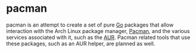 pacman
======

pacman is an attempt to create a set of pure [Go][go] packages that allow
interaction with the Arch Linux package manager, [Pacman][pacman], and the
various services associated with it, such as the [AUR][aur]. Pacman
related tools that use these packages, such as an AUR helper, are
planned as well.

[go]: https://www.golang.org
[pacman]: https://www.archlinux.org/pacman
[aur]: https://aur.archlinux.org
